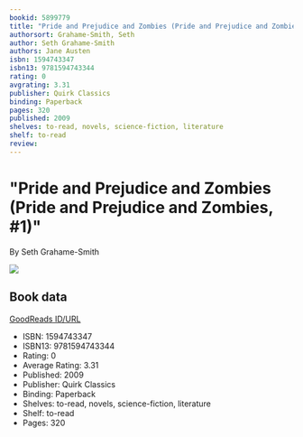 ```yaml
---
bookid: 5899779
title: "Pride and Prejudice and Zombies (Pride and Prejudice and Zombies, #1)"
authorsort: Grahame-Smith, Seth
author: Seth Grahame-Smith
authors: Jane Austen
isbn: 1594743347
isbn13: 9781594743344
rating: 0
avgrating: 3.31
publisher: Quirk Classics
binding: Paperback
pages: 320
published: 2009
shelves: to-read, novels, science-fiction, literature
shelf: to-read
review: 
---
```


# "Pride and Prejudice and Zombies (Pride and Prejudice and Zombies, #1)"

By Seth Grahame-Smith

![](https://i.gr-assets.com/images/S/compressed.photo.goodreads.com/books/1320449653l/5899779.jpg)

## Book data

[GoodReads ID/URL](https://www.goodreads.com/book/show/5899779)

- ISBN: 1594743347
- ISBN13: 9781594743344
- Rating: 0
- Average Rating: 3.31
- Published: 2009
- Publisher: Quirk Classics
- Binding: Paperback
- Shelves: to-read, novels, science-fiction, literature
- Shelf: to-read
- Pages: 320

